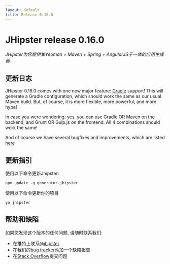 ```yaml
---
layout: default
title: Release 0.16.0
---
```


JHipster release 0.16.0
==================

*JHipster为您提供集Yeoman + Maven + Spring + AngularJS于一体的应用生成器.*

更新日志
----------

JHipster 0.16.0 comes with one new major feature: [Gradle](http://www.gradle.org/) support! This will generate a Gradle configuration, which should work the same as our usual Maven build. But, of course, it is more flexible, more powerful, and more hype!

In case you were wondering: yes, you can use Gradle OR Maven on the backend, and Grunt OR Gulp.js on the frontend. All 4 combinations should work the same!

And of course we have several bugfixes and improvements, which are listed [here](https://github.com/jhipster/generator-jhipster/issues?milestone=5&page=1&state=closed)

更新指引
------------

使用以下命令更新Jhipster:

```
npm update -g generator-jhipster
```

使用以下命令更新你的项目

```
yo jhipster
```

帮助和缺陷
--------------

如果您发现这个版本的任何问题, 请随时联系我们:

- 在推特上联系[@jhipster](https://twitter.com/jhipster)
- 在我们的[bug tracker](https://github.com/jhipster/generator-jhipster/issues?state=open)添加一个缺陷报告
- 在[Stack Overflow](http://stackoverflow.com/tags/jhipster/info)提交问题
